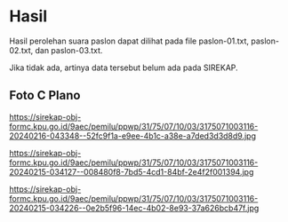 # Hasil

Hasil perolehan suara paslon dapat dilihat pada file paslon-01.txt, paslon-02.txt, dan paslon-03.txt.

Jika tidak ada, artinya data tersebut belum ada pada SIREKAP.

## Foto C Plano

https://sirekap-obj-formc.kpu.go.id/9aec/pemilu/ppwp/31/75/07/10/03/3175071003116-20240216-043348--52fc9f1a-e9ee-4b1c-a38e-a7ded3d3d8d9.jpg

https://sirekap-obj-formc.kpu.go.id/9aec/pemilu/ppwp/31/75/07/10/03/3175071003116-20240215-034127--008480f8-7bd5-4cd1-84bf-2e4f2f001394.jpg

https://sirekap-obj-formc.kpu.go.id/9aec/pemilu/ppwp/31/75/07/10/03/3175071003116-20240215-034226--0e2b5f96-14ec-4b02-8e93-37a626bcb47f.jpg
